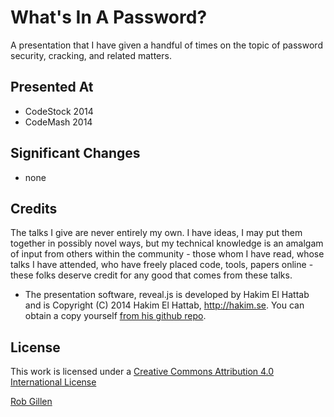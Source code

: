 # What's In A Password? 

A presentation that I have given a handful of times on the topic of password security, cracking, and related matters.

## Presented At
- CodeStock 2014
- CodeMash 2014

## Significant Changes
- none


## Credits
The talks I give are never entirely my own. I have ideas, I may put them together in possibly novel ways, but my technical knowledge is an amalgam of input from others within the community - those whom I have read, whose talks I have attended, who have freely placed code, tools, papers online - these folks deserve credit for any good that comes from these talks.

- The presentation software, reveal.js is developed by Hakim El Hattab and is Copyright (C) 2014 Hakim El Hattab, http://hakim.se. You can obtain a copy yourself [from his github repo](https://github.com/hakimel/reveal.js).


## License

This work is licensed under a [Creative Commons Attribution 4.0 International License](http://creativecommons.org/licenses/by/4.0/)

[Rob Gillen](http://rob.gillenfamily.net)
